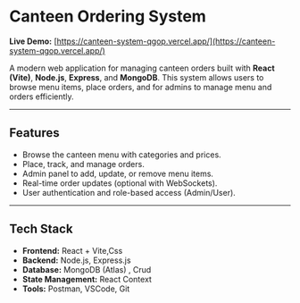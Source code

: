 # Canteen Ordering System

**Live Demo:** [https://canteen-system-qgop.vercel.app/](https://canteen-system-qgop.vercel.app/)

A modern web application for managing canteen orders built with **React (Vite)**, **Node.js**, **Express**, and **MongoDB**. This system allows users to browse menu items, place orders, and for admins to manage menu and orders efficiently.


---

## Features

- Browse the canteen menu with categories and prices.
- Place, track, and manage orders.
- Admin panel to add, update, or remove menu items.
- Real-time order updates (optional with WebSockets).
- User authentication and role-based access (Admin/User).

---

## Tech Stack

- **Frontend:** React + Vite,Css
- **Backend:** Node.js, Express.js
- **Database:** MongoDB (Atlas) , Crud
- **State Management:** React Context 
- **Tools:** Postman, VSCode, Git
